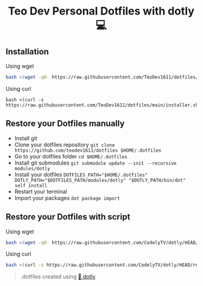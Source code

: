<h1 align="center">
  Teo Dev Personal Dotfiles with dotly 💻 
</h1>

## Installation
Using wget
```bash
bash <(wget -qO- https://raw.githubusercontent.com/TeoDev1611/dotfiles/main/installer.sh)
```

Using curl
```
bash <(curl -s https://raw.githubusercontent.com/TeoDev1611/dotfiles/main/installer.sh)
```


## Restore your Dotfiles manually

* Install git
* Clone your dotfiles repository `git clone https://github.com/teodev1611/dotfiles $HOME/.dotfiles`
* Go to your dotfiles folder `cd $HOME/.dotfiles`
* Install git submodules `git submodule update --init --recursive modules/dotly`
* Install your dotfiles `DOTFILES_PATH="$HOME/.dotfiles" DOTLY_PATH="$DOTFILES_PATH/modules/dotly" "$DOTLY_PATH/bin/dot" self install`
* Restart your terminal
* Import your packages `dot package import`

## Restore your Dotfiles with script

Using wget
```bash
bash <(wget -qO- https://raw.githubusercontent.com/CodelyTV/dotly/HEAD/restorer)
```

Using curl
```bash
bash <(curl -s https://raw.githubusercontent.com/CodelyTV/dotly/HEAD/restorer)
```

> .dotfiles created using <a href="https://github.com/CodelyTV/dotly">🌚 dotly</a>
